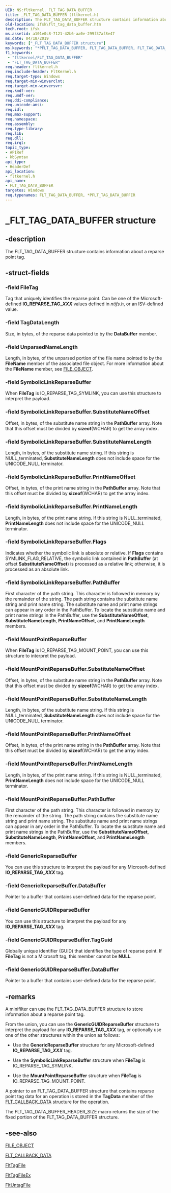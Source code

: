 ```yaml
---
UID: NS:fltkernel._FLT_TAG_DATA_BUFFER
title: _FLT_TAG_DATA_BUFFER (fltkernel.h)
description: The FLT_TAG_DATA_BUFFER structure contains information about a reparse point tag.
old-location: ifsk\flt_tag_data_buffer.htm
tech.root: ifsk
ms.assetid: a101e0c8-7121-42b6-aa0e-299f37af8e47
ms.date: 04/18/2019
keywords: ["_FLT_TAG_DATA_BUFFER structure"]
ms.keywords: "*PFLT_TAG_DATA_BUFFER, FLT_TAG_DATA_BUFFER, FLT_TAG_DATA_BUFFER structure [Installable File System Drivers], FltSystemStructures_47092b0b-5a4b-40eb-8b5f-f0a182d5e509.xml, PFLT_TAG_DATA_BUFFER, PFLT_TAG_DATA_BUFFER structure pointer [Installable File System Drivers], _FLT_TAG_DATA_BUFFER, fltkernel/FLT_TAG_DATA_BUFFER, fltkernel/PFLT_TAG_DATA_BUFFER, ifsk.flt_tag_data_buffer"
f1_keywords:
 - "fltkernel/FLT_TAG_DATA_BUFFER"
 - "FLT_TAG_DATA_BUFFER"
req.header: fltkernel.h
req.include-header: FltKernel.h
req.target-type: Windows
req.target-min-winverclnt:
req.target-min-winversvr:
req.kmdf-ver:
req.umdf-ver:
req.ddi-compliance:
req.unicode-ansi:
req.idl:
req.max-support:
req.namespace:
req.assembly:
req.type-library:
req.lib:
req.dll:
req.irql:
topic_type:
- APIRef
- kbSyntax
api_type:
- HeaderDef
api_location:
- fltkernel.h
api_name:
- FLT_TAG_DATA_BUFFER
targetos: Windows
req.typenames: FLT_TAG_DATA_BUFFER, *PFLT_TAG_DATA_BUFFER
---
```


# _FLT_TAG_DATA_BUFFER structure

## -description

The FLT_TAG_DATA_BUFFER structure contains information about a reparse point tag.

## -struct-fields

### -field FileTag

Tag that uniquely identifies the reparse point. Can be one of the Microsoft-defined **IO_REPARSE_TAG_*XXX*** values defined in *ntifs.h*, or an ISV-defined value.

### -field TagDataLength

Size, in bytes, of the reparse data pointed to by the **DataBuffer** member.

### -field UnparsedNameLength

Length, in bytes, of the unparsed portion of the file name pointed to by the **FileName** member of the associated file object.  For more information about the **FileName** member, see [FILE_OBJECT](https://docs.microsoft.com/windows-hardware/drivers/ddi/wdm/ns-wdm-_file_object).

### -field SymbolicLinkReparseBuffer

When **FileTag** is IO_REPARSE_TAG_SYMLINK, you can use this structure to interpret the payload.

### -field SymbolicLinkReparseBuffer.SubstituteNameOffset

Offset, in bytes, of the substitute name string in the **PathBuffer** array. Note that this offset must be divided by **sizeof**(WCHAR) to get the array index.

### -field SymbolicLinkReparseBuffer.SubstituteNameLength

Length, in bytes, of the substitute name string. If this string is NULL_terminated, **SubstituteNameLength** does not include space for the UNICODE_NULL terminator.

### -field SymbolicLinkReparseBuffer.PrintNameOffset

Offset, in bytes, of the print name string in the **PathBuffer** array. Note that this offset must be divided by **sizeof**(WCHAR) to get the array index.

### -field SymbolicLinkReparseBuffer.PrintNameLength

Length, in bytes, of the print name string. If this string is NULL_terminated, **PrintNameLength** does not include space for the UNICODE_NULL terminator.

### -field SymbolicLinkReparseBuffer.Flags

Indicates whether the symbolic link is absolute or relative. If **Flags** contains SYMLINK_FLAG_RELATIVE, the symbolic link contained in **PathBuffer** (at offset **SubstituteNameOffset**) is processed as a relative link; otherwise, it is processed as an absolute link.

### -field SymbolicLinkReparseBuffer.PathBuffer

First character of the path string. This character is followed in memory by the remainder of the string. The path string contains the substitute name string and print name string. The substitute name and print name strings can appear in any order in the PathBuffer. To locate the substitute name and print name strings in the PathBuffer, use the **SubstituteNameOffset**, **SubstituteNameLength**, **PrintNameOffset**, and **PrintNameLength** members.

### -field MountPointReparseBuffer

When **FileTag** is IO_REPARSE_TAG_MOUNT_POINT, you can use this structure to interpret the payload.

### -field MountPointReparseBuffer.SubstituteNameOffset

Offset, in bytes, of the substitute name string in the **PathBuffer** array. Note that this offset must be divided by **sizeof**(WCHAR) to get the array index.

### -field MountPointReparseBuffer.SubstituteNameLength

Length, in bytes, of the substitute name string. If this string is NULL_terminated, **SubstituteNameLength** does not include space for the UNICODE_NULL terminator.

### -field MountPointReparseBuffer.PrintNameOffset

Offset, in bytes, of the print name string in the **PathBuffer** array. Note that this offset must be divided by **sizeof**(WCHAR) to get the array index.

### -field MountPointReparseBuffer.PrintNameLength

Length, in bytes, of the print name string. If this string is NULL_terminated, **PrintNameLength** does not include space for the UNICODE_NULL terminator.

### -field MountPointReparseBuffer.PathBuffer

First character of the path string. This character is followed in memory by the remainder of the string. The path string contains the substitute name string and print name string. The substitute name and print name strings can appear in any order in the PathBuffer. To locate the substitute name and print name strings in the PathBuffer, use the **SubstituteNameOffset**, **SubstituteNameLength**, **PrintNameOffset**, and **PrintNameLength** members.

### -field GenericReparseBuffer

You can use this structure to interpret the payload for any Microsoft-defined **IO_REPARSE_TAG_*XXX*** tag.

### -field GenericReparseBuffer.DataBuffer

Pointer to a buffer that contains user-defined data for the reparse point.

### -field GenericGUIDReparseBuffer

You can use this structure to interpret the payload for any **IO_REPARSE_TAG_*XXX*** tag.

### -field GenericGUIDReparseBuffer.TagGuid

Globally unique identifier (GUID) that identifies the type of reparse point. If **FileTag** is not a Microsoft tag, this member cannot be **NULL**.

### -field GenericGUIDReparseBuffer.DataBuffer

Pointer to a buffer that contains user-defined data for the reparse point.

## -remarks

A minifilter can use the FLT_TAG_DATA_BUFFER structure to store information about a reparse point tag.

From the union, you can use the **GenericGUIDReparseBuffer** structure to interpret the payload for any **IO_REPARSE_TAG_*XXX*** tag, or optionally use one of the other structures within the union as follows:

* Use the **GenericReparseBuffer** structure for any Microsoft-defined **IO_REPARSE_TAG_*XXX*** tag.

* Use the **SymbolicLinkReparseBuffer** structure when **FileTag** is IO_REPARSE_TAG_SYMLINK.

* Use the **MountPointReparseBuffer** structure when **FileTag** is IO_REPARSE_TAG_MOUNT_POINT.

A pointer to an FLT_TAG_DATA_BUFFER structure that contains reparse point tag data for an operation is stored in the **TagData** member of the [FLT_CALLBACK_DATA](ns-fltkernel-_flt_callback_data.md) structure for the operation.

The FLT_TAG_DATA_BUFFER_HEADER_SIZE macro returns the size of the fixed portion of the FLT_TAG_DATA_BUFFER structure.

## -see-also

[FILE_OBJECT](https://docs.microsoft.com/windows-hardware/drivers/ddi/wdm/ns-wdm-_file_object)

[FLT_CALLBACK_DATA](ns-fltkernel-_flt_callback_data.md)

[FltTagFile](nf-fltkernel-flttagfile.md)

[FltTagFileEx](nf-fltkernel-flttagfileex.md)

[FltUntagFile](nf-fltkernel-fltuntagfile.md)
